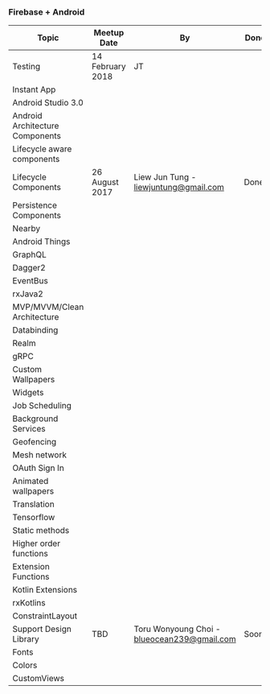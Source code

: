 ### Firebase + Android

|Topic | Meetup Date | By | Done | Link |
| --- | --- | --- | --- | --- |
|Testing | 14 February 2018 | JT | | [Link](https://www.meetup.com/GDGKualaLumpur/events/247086153/)
|Instant App | | | |
|Android Studio 3.0 | | | |
|Android Architecture Components | | | |
|Lifecycle aware components | | | |
|Lifecycle Components | 26 August 2017 | Liew Jun Tung - liewjuntung@gmail.com | Done! | [Link](https://codelabs.developers.google.com/codelabs/android-lifecycles/index.html)
|Persistence Components | | | |
|Nearby | | | |
|Android Things | | | |
|GraphQL | | | |
|Dagger2 | | | |
|EventBus | | | |
|rxJava2 | | | |
|MVP/MVVM/Clean Architecture | | | |
|Databinding | | | |
|Realm | | | |
|gRPC | | | |
|Custom Wallpapers | | | |
|Widgets | | | |
|Job Scheduling | | | |
|Background Services | | | |
|Geofencing | | | |
|Mesh network | | | |
|OAuth Sign In | | | |
|Animated wallpapers | | | |
|Translation | | | |
|Tensorflow | | | |
|Static methods | | | |
|Higher order functions | | | |
|Extension Functions | | | |
|Kotlin Extensions | | | |
|rxKotlins | | | |
|ConstraintLayout | | | |
|Support Design Library  | TBD | Toru Wonyoung Choi - blueocean239@gmail.com | Soon | [Java](https://codelabs.developers.google.com/codelabs/mdc-android/index.html?index=..%2F..%2Findex#0) [Kotlin](https://codelabs.developers.google.com/codelabs/mdc-android-kotlin/index.html?index=..%2F..%2Findex#0) 
|Fonts | | | |
|Colors | | | |
|CustomViews | | | |
